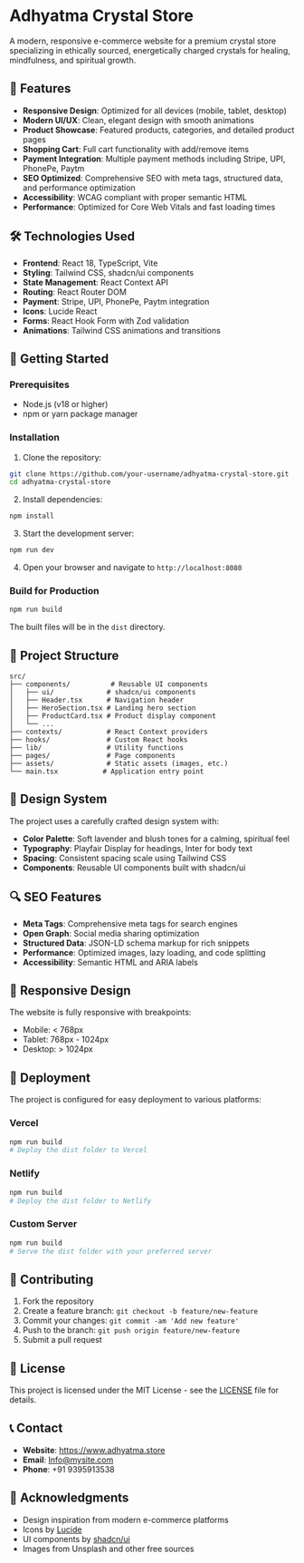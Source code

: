 # Adhyatma Crystal Store

A modern, responsive e-commerce website for a premium crystal store specializing in ethically sourced, energetically charged crystals for healing, mindfulness, and spiritual growth.

## 🌟 Features

- **Responsive Design**: Optimized for all devices (mobile, tablet, desktop)
- **Modern UI/UX**: Clean, elegant design with smooth animations
- **Product Showcase**: Featured products, categories, and detailed product pages
- **Shopping Cart**: Full cart functionality with add/remove items
- **Payment Integration**: Multiple payment methods including Stripe, UPI, PhonePe, Paytm
- **SEO Optimized**: Comprehensive SEO with meta tags, structured data, and performance optimization
- **Accessibility**: WCAG compliant with proper semantic HTML
- **Performance**: Optimized for Core Web Vitals and fast loading times

## 🛠️ Technologies Used

- **Frontend**: React 18, TypeScript, Vite
- **Styling**: Tailwind CSS, shadcn/ui components
- **State Management**: React Context API
- **Routing**: React Router DOM
- **Payment**: Stripe, UPI, PhonePe, Paytm integration
- **Icons**: Lucide React
- **Forms**: React Hook Form with Zod validation
- **Animations**: Tailwind CSS animations and transitions

## 🚀 Getting Started

### Prerequisites

- Node.js (v18 or higher)
- npm or yarn package manager

### Installation

1. Clone the repository:
```bash
git clone https://github.com/your-username/adhyatma-crystal-store.git
cd adhyatma-crystal-store
```

2. Install dependencies:
```bash
npm install
```

3. Start the development server:
```bash
npm run dev
```

4. Open your browser and navigate to `http://localhost:8080`

### Build for Production

```bash
npm run build
```

The built files will be in the `dist` directory.

## 📁 Project Structure

```
src/
├── components/          # Reusable UI components
│   ├── ui/             # shadcn/ui components
│   ├── Header.tsx      # Navigation header
│   ├── HeroSection.tsx # Landing hero section
│   ├── ProductCard.tsx # Product display component
│   └── ...
├── contexts/           # React Context providers
├── hooks/              # Custom React hooks
├── lib/                # Utility functions
├── pages/              # Page components
├── assets/             # Static assets (images, etc.)
└── main.tsx           # Application entry point
```

## 🎨 Design System

The project uses a carefully crafted design system with:
- **Color Palette**: Soft lavender and blush tones for a calming, spiritual feel
- **Typography**: Playfair Display for headings, Inter for body text
- **Spacing**: Consistent spacing scale using Tailwind CSS
- **Components**: Reusable UI components built with shadcn/ui

## 🔍 SEO Features

- **Meta Tags**: Comprehensive meta tags for search engines
- **Open Graph**: Social media sharing optimization
- **Structured Data**: JSON-LD schema markup for rich snippets
- **Performance**: Optimized images, lazy loading, and code splitting
- **Accessibility**: Semantic HTML and ARIA labels

## 📱 Responsive Design

The website is fully responsive with breakpoints:
- Mobile: < 768px
- Tablet: 768px - 1024px
- Desktop: > 1024px

## 🚀 Deployment

The project is configured for easy deployment to various platforms:

### Vercel
```bash
npm run build
# Deploy the dist folder to Vercel
```

### Netlify
```bash
npm run build
# Deploy the dist folder to Netlify
```

### Custom Server
```bash
npm run build
# Serve the dist folder with your preferred server
```

## 🤝 Contributing

1. Fork the repository
2. Create a feature branch: `git checkout -b feature/new-feature`
3. Commit your changes: `git commit -am 'Add new feature'`
4. Push to the branch: `git push origin feature/new-feature`
5. Submit a pull request

## 📄 License

This project is licensed under the MIT License - see the [LICENSE](LICENSE) file for details.

## 📞 Contact

- **Website**: https://www.adhyatma.store
- **Email**: Info@mysite.com
- **Phone**: +91 9395913538

## 🙏 Acknowledgments

- Design inspiration from modern e-commerce platforms
- Icons by [Lucide](https://lucide.dev/)
- UI components by [shadcn/ui](https://ui.shadcn.com/)
- Images from Unsplash and other free sources
